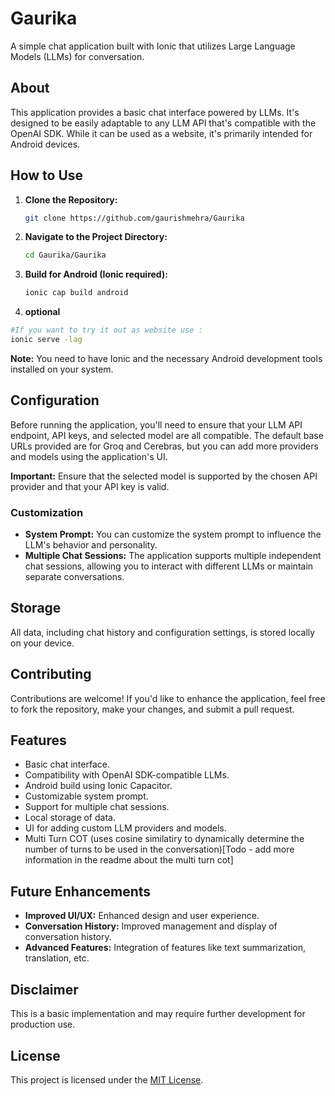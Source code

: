 # Gaurika

A simple chat application built with Ionic that utilizes Large Language Models (LLMs) for conversation.

## About

This application provides a basic chat interface powered by LLMs. It's designed to be easily adaptable to any LLM API that's compatible with the OpenAI SDK. While it can be used as a website, it's primarily intended for Android devices.

## How to Use

1. **Clone the Repository:**
   ```bash
   git clone https://github.com/gaurishmehra/Gaurika
   ```

2. **Navigate to the Project Directory:**
   ```bash
   cd Gaurika/Gaurika
   ```

3. **Build for Android (Ionic required):**
   ```bash
   ionic cap build android
   ```
4. **optional**
```bash
#If you want to try it out as website use : 
ionic serve -lag
```

**Note:** You need to have Ionic and the necessary Android development tools installed on your system.

## Configuration

Before running the application, you'll need to ensure that your LLM API endpoint, API keys, and selected model are all compatible. The default base URLs provided are for Groq and Cerebras, but you can add more providers and models using the application's UI. 

**Important:** Ensure that the selected model is supported by the chosen API provider and that your API key is valid.

### Customization

* **System Prompt:** You can customize the system prompt to influence the LLM's behavior and personality. 
* **Multiple Chat Sessions:** The application supports multiple independent chat sessions, allowing you to interact with different LLMs or maintain separate conversations.

## Storage

All data, including chat history and configuration settings, is stored locally on your device.

## Contributing

Contributions are welcome! If you'd like to enhance the application, feel free to fork the repository, make your changes, and submit a pull request. 

## Features

* Basic chat interface.
* Compatibility with OpenAI SDK-compatible LLMs.
* Android build using Ionic Capacitor.
* Customizable system prompt.
* Support for multiple chat sessions.
* Local storage of data.
* UI for adding custom LLM providers and models.
* Multi Turn COT (uses cosine similatiry to dynamically determine the number of turns to be used in the conversation)[Todo - add more information in the readme about the multi turn cot]

## Future Enhancements

* **Improved UI/UX:** Enhanced design and user experience.
* **Conversation History:** Improved management and display of conversation history.
* **Advanced Features:** Integration of features like text summarization, translation, etc.

## Disclaimer

This is a basic implementation and may require further development for production use. 

## License

This project is licensed under the [MIT License](LICENSE). 
